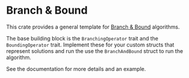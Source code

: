 # Branch & Bound 

This crate provides a general template for [Branch & Bound](https://en.wikipedia.org/wiki/Branch_and_bound) algorithms.

The base building block is the `BranchingOperator` trait and the `BoundingOperator` trait. Implement these for your custom structs that represent solutions and run the use the `BranchAndBound` struct to run the algorithm.

See the documentation for more details and an example.